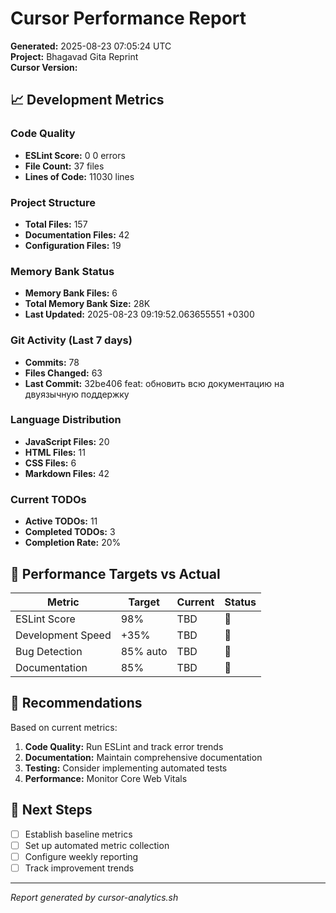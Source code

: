# Cursor Performance Report

**Generated:** 2025-08-23 07:05:24 UTC  
**Project:** Bhagavad Gita Reprint  
**Cursor Version:** 

## 📈 Development Metrics

### Code Quality
- **ESLint Score:** 0
0 errors
- **File Count:** 37 files
- **Lines of Code:** 11030 lines

### Project Structure
- **Total Files:** 157
- **Documentation Files:** 42
- **Configuration Files:** 19

### Memory Bank Status
- **Memory Bank Files:** 6
- **Total Memory Bank Size:** 28K
- **Last Updated:** 2025-08-23 09:19:52.063655551 +0300

### Git Activity (Last 7 days)
- **Commits:** 78
- **Files Changed:** 63
- **Last Commit:** 32be406 feat: обновить всю документацию на двуязычную поддержку

### Language Distribution
- **JavaScript Files:** 20
- **HTML Files:** 11
- **CSS Files:** 6
- **Markdown Files:** 42

### Current TODOs
- **Active TODOs:** 11
- **Completed TODOs:** 3
- **Completion Rate:** 20%

## 🎯 Performance Targets vs Actual

| Metric | Target | Current | Status |
|--------|--------|---------|--------|
| ESLint Score | 98% | TBD | 🔄 |
| Development Speed | +35% | TBD | 🔄 |
| Bug Detection | 85% auto | TBD | 🔄 |
| Documentation | 85% | TBD | 🔄 |

## 📝 Recommendations

Based on current metrics:

1. **Code Quality:** Run ESLint and track error trends
2. **Documentation:** Maintain comprehensive documentation
3. **Testing:** Consider implementing automated tests
4. **Performance:** Monitor Core Web Vitals

## 🔮 Next Steps

- [ ] Establish baseline metrics
- [ ] Set up automated metric collection  
- [ ] Configure weekly reporting
- [ ] Track improvement trends

---
*Report generated by cursor-analytics.sh*
